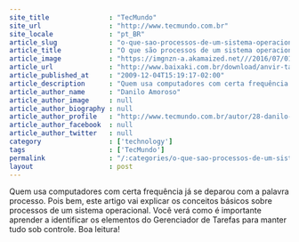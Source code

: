 ```yaml
---
site_title               : "TecMundo"
site_url                 : "http://www.tecmundo.com.br"
site_locale              : "pt_BR"
article_slug             : "o-que-sao-processos-de-um-sistema-operacional-e-por-que-e-importante-saber"
article_title            : "O que são processos de um sistema operacional e por que é importante saber"
article_image            : "https://imgnzn-a.akamaized.net///2016/07/01/01134514240189-t1200x480.jpg"
article_url              : "http://www.baixaki.com.br/download/anvir-task-manager-free-portable.htm"
article_published_at     : "2009-12-04T15:19:17-02:00"
article_description      : "Quem usa computadores com certa frequência já se deparou com a palavra processo. Pois bem, este artigo vai explicar os conceitos básicos sobre processos de um sistema operacional. Você verá como é importante aprender a identificar os elementos do Gerenciador de Tarefas para manter tudo sob controle. Boa leitura!"
article_author_name      : "Danilo Amoroso"
article_author_image     : null
article_author_biography : null
article_author_profile   : "http://www.tecmundo.com.br/autor/28-danilo-amoroso/"
article_author_facebook  : null
article_author_twitter   : null
category                 : ['technology']
tags                     : ['TecMundo']
permalink                : "/:categories/o-que-sao-processos-de-um-sistema-operacional-e-por-que-e-importante-saber/"
layout                   : post
---
```


Quem usa computadores com certa frequência já se deparou com a palavra processo. Pois bem, este artigo vai explicar os conceitos básicos sobre processos de um sistema operacional. Você verá como é importante aprender a identificar os elementos do Gerenciador de Tarefas para manter tudo sob controle. Boa leitura!
